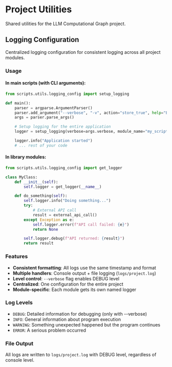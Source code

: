# Project Utilities

Shared utilities for the LLM Computational Graph project.

## Logging Configuration

Centralized logging configuration for consistent logging across all project modules.

### Usage

#### In main scripts (with CLI arguments):

```python
from scripts.utils.logging_config import setup_logging

def main():
    parser = argparse.ArgumentParser()
    parser.add_argument("--verbose", "-v", action="store_true", help="Enable verbose logging")
    args = parser.parse_args()

    # Setup logging for the entire application
    logger = setup_logging(verbose=args.verbose, module_name="my_script")

    logger.info("Application started")
    # ... rest of your code
```

#### In library modules:

```python
from scripts.utils.logging_config import get_logger

class MyClass:
    def __init__(self):
        self.logger = get_logger(__name__)

    def do_something(self):
        self.logger.info("Doing something...")
        try:
            # External API call
            result = external_api_call()
        except Exception as e:
            self.logger.error(f"API call failed: {e}")
            return None

        self.logger.debug(f"API returned: {result}")
        return result
```

### Features

- **Consistent formatting**: All logs use the same timestamp and format
- **Multiple handlers**: Console output + file logging (`logs/project.log`)
- **Level control**: `--verbose` flag enables DEBUG level
- **Centralized**: One configuration for the entire project
- **Module-specific**: Each module gets its own named logger

### Log Levels

- `DEBUG`: Detailed information for debugging (only with --verbose)
- `INFO`: General information about program execution
- `WARNING`: Something unexpected happened but the program continues
- `ERROR`: A serious problem occurred

### File Output

All logs are written to `logs/project.log` with DEBUG level, regardless of console level.

